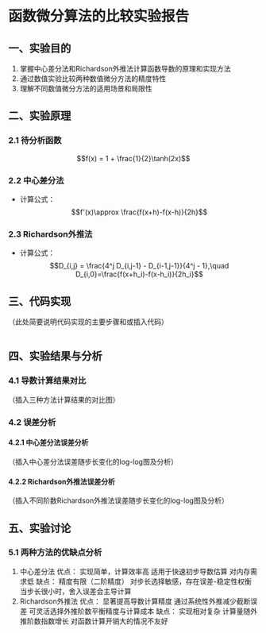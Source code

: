 # 函数微分算法的比较实验报告
## 一、实验目的
1. 掌握中心差分法和Richardson外推法计算函数导数的原理和实现方法
2. 通过数值实验比较两种数值微分方法的精度特性
3. 理解不同数值微分方法的适用场景和局限性
## 二、实验原理
### 2.1 待分析函数
$$f(x) = 1 + \frac{1}{2}\tanh(2x)$$

### 2.2 中心差分法
- 计算公式：
  $$f'(x)\approx \frac{f(x+h)-f(x-h)}{2h}$$
### 2.3 Richardson外推法
- 计算公式：
  $$D_{i,j} = \frac{4^j D_{i,j-1} - D_{i-1,j-1}}{4^j - 1},\quad D_{i,0}=\frac{f(x+h_i)-f(x-h_i)}{2h_i}$$
## 三、代码实现
（此处简要说明代码实现的主要步骤和或插入代码）
```python

```

## 四、实验结果与分析
### 4.1 导数计算结果对比
（插入三种方法计算结果的对比图）

### 4.2 误差分析 
#### 4.2.1 中心差分法误差分析
（插入中心差分法误差随步长变化的log-log图及分析）
#### 4.2.2 Richardson外推法误差分析
（插入不同阶数Richardson外推法误差随步长变化的log-log图及分析）

## 五、实验讨论
### 5.1 两种方法的优缺点分析
1. 中心差分法
优点：
实现简单，计算效率高
适用于快速初步导数估算
对内存需求低
缺点：
精度有限（二阶精度）
对步长选择敏感，存在误差-稳定性权衡
当步长很小时，舍入误差会主导计算
2. Richardson外推法
优点：
显著提高导数计算精度
通过系统性外推减少截断误差
可灵活选择外推阶数平衡精度与计算成本
缺点：
实现相对复杂
计算量随外推阶数指数增长
对函数计算开销大的情况不友好
